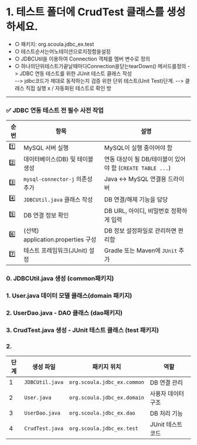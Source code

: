 # 1. 테스트 폴더에 CrudTest 클래스를 생성하세요.
- ○ 패키지: org.scoula.jdbc_ex.test
- ○ 테스트순서는어노테이션으로지정함을설정
- ○ JDBCUtil을 이용하여 Connection 객체를 멤버 변수로 정의
- ○ 하나의단위테스트가끝날때마다Connection을닫는tearDown() 메서드를정의
->  JDBC 연동 테스트를 위한 JUnit 테스트 클래스 작성  
  --> jdbc코드가 제대로 동작하는지 검증 위한 단위 테스트(Unit Test)단계.
  --> 클래스 직접 실행 x / 자동화된 테스트로 확인 방


----------------------------------------
### ✅ JDBC 연동 테스트 전 필수 사전 작업
| 순번  | 항목                             | 설명                                          |
| --- | ------------------------------ | ------------------------------------------- |
| 1️⃣ | MySQL 서버 실행                    | MySQL이 실행 중이어야 함                            |
| 2️⃣ | 데이터베이스(DB) 및 테이블 생성            | 연동 대상이 될 DB/테이블이 있어야 함 (`CREATE TABLE ...`) |
| 3️⃣ | `mysql-connector-j` 의존성 추가     | Java ↔ MySQL 연결용 드라이버                       |
| 4️⃣ | `JDBCUtil.java` 클래스 작성         | DB 연결/해제 기능을 담당                             |
| 5️⃣ | DB 연결 정보 확인                    | DB URL, 아이디, 비밀번호 정확하게 입력                   |
| 6️⃣ | (선택) application.properties 구성 | DB 정보 설정파일로 관리하면 편리함                        |
| 7️⃣ | 테스트 프레임워크(JUnit) 설정            | Gradle 또는 Maven에 `JUnit` 추가                 |


### 0. JDBCUtil.java 생성 (common패키지)
### 1. User.java 데이터 모델 클래스(domain 패키지)
### 2. UserDao.java - DAO 클래스 (dao패키지)
### 3. CrudTest.java 생성 - JUnit 테스트 클래스 (test 패키지)
### 2. 


| 단계 | 생성 파일           | 패키지 위치                      | 역할           |
| -- | --------------- | --------------------------- | ------------ |
| 1  | `JDBCUtil.java` | `org.scoula.jdbc_ex.common` | DB 연결 관리     |
| 2  | `User.java`     | `org.scoula.jdbc_ex.domain` | 사용자 데이터 구조   |
| 3  | `UserDao.java`  | `org.scoula.jdbc_ex.dao`    | DB 처리 기능     |
| 4  | `CrudTest.java` | `org.scoula.jdbc_ex.test`   | JUnit 테스트 코드 |
